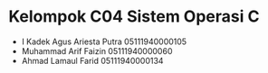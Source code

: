# Kelompok C04 Sistem Operasi C

- I Kadek Agus Ariesta Putra	05111940000105
- Muhammad Arif Faizin	05111940000060
- Ahmad Lamaul Farid	05111940000134
